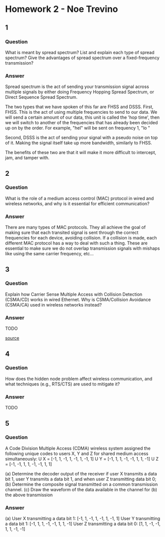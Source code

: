 # Homework 2 - Noe Trevino

## 1

### Question

What is meant by spread spectrum?
List and explain each type of spread spectrum? 
Give the advantages of spread spectrum over a fixed-frequency transmission?

### Answer

Spread spectrum is the act of sending your transmission signal across multiple
signals by either doing Frequency Hopping Spread Spectrum, or Direct Sequence
Spread Spectrum.  

The two types that we have spoken of this far are FHSS and DSSS.
First, FHSS. This is the act of using multiple frequencies to send to our data.
We will send a certain amount of our data, this unit is called the 'hop time',
then we will switch to another of the frequencies that has already been decided
up on by the order. For example, "hel" will be sent on frequency 1, "lo "

Second, DSSS is the act of sending your signal with a pseudo noise on
top of it. Making the signal itself take up more bandwidth, similarly to FHSS.

The benefits of these two are that it will make it more difficult to intercept,
jam, and tamper with. 

## 2

### Question

What is the role of a medium access control (MAC) protocol in wired and wireless
networks, and why is it essential for efficient communication?

### Answer

There are many types of MAC protocols. They all achieve the goal of making sure
that each transited signal is sent through the correct frequencies for each
device, avoiding collision. If a collision is made, each different MAC protocol
has a way to deal with such a thing. These are essential to make sure we do not
overlap transmission signals with mishaps like using the same carrier frequency,
etc...

## 3

### Question

Explain how Carrier Sense Multiple Access with Collision Detection (CSMA/CD)
works in wired Ethernet. Why is CSMA/Collision Avoidance (CSMA/CA) used in
wireless networks instead?

### Answer

TODO

[source](https://www.geeksforgeeks.org/carrier-sense-multiple-access-csma/)

## 4

### Question

How does the hidden node problem affect wireless communication, and what techniques
(e.g., RTS/CTS) are used to mitigate it?

### Answer

TODO

## 5

### Question

A Code Division Multiple Access (CDMA) wireless system assigned the following
unique codes to users X, Y and Z for shared medium access simultaneously:
U X = [-1, 1, -1, 1, -1, 1, -1, 1]
U Y = [-1, 1, 1, -1, -1, 1, 1, -1]
U Z = [-1, -1, 1, 1, -1, -1, 1, 1]

(a) Determine the decoder output of the receiver if user X transmits a data bit 1, user Y
    transmits a data bit 1, and when user Z transmitting data bit 0;
(b) Determine the composite signal transmitted on a common transmission channel.
(c) Draw the waveform of the data available in the channel for (b) the above
    transmission

### Answer

(a) User X transmitting a data bit 1: [-1, 1, -1, 1, -1, 1, -1, 1]
    User Y transmitting a data bit 1: [-1, 1, 1, -1, -1, 1, 1, -1]
    User Z transmitting a data bit 0: [1, 1, -1, -1, 1, 1, -1, -1]
